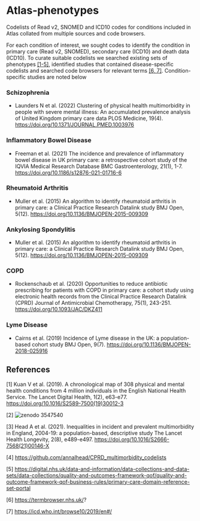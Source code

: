 # Atlas-phenotypes
Codelists of Read v2, SNOMED and ICD10 codes for conditions included in Atlas collated from multiple sources and code browsers. 

For each condition of interest, we sought codes to identify the condition in primary care (Read v2, SNOMED), secondary care (ICD10) and death data (ICD10). To curate suitable codelists we searched existing sets of phenotypes [[1-5]](1), identified studies that contained disease-specific codelists and searched code browsers for relevant terms [[6, 7]](6). Condition-specific studies are noted below

### Schizophrenia
- Launders N et al. (2022)
  Clustering of physical health multimorbidity in people with severe mental illness: An accumulated prevalence analysis of United Kingdom primary care data
  PLOS Medicine, 19(4). https://doi.org/10.1371/JOURNAL.PMED.1003976
  
### Inflammatory Bowel Disease
- Freeman et al. (2021)
  The incidence and prevalence of inflammatory bowel disease in UK primary care: a retrospective cohort study of the IQVIA Medical Research Database
  BMC Gastroenterology, 21(1), 1-7. https://doi.org/10.1186/s12876-021-01716-6
  
### Rheumatoid Arthritis
- Muller et al. (2015)
  An algorithm to identify rheumatoid arthritis in primary care: a Clinical Practice Research Datalink study
  BMJ Open, 5(12). https://doi.org/10.1136/BMJOPEN-2015-009309
  
### Ankylosing Spondylitis
- Muller et al. (2015)
  An algorithm to identify rheumatoid arthritis in primary care: a Clinical Practice Research Datalink study
  BMJ Open, 5(12). https://doi.org/10.1136/BMJOPEN-2015-009309
  
### COPD
- Rockenschaub et al. (2020)
  Opportunities to reduce antibiotic prescribing for patients with COPD in primary care: a cohort study using electronic health records from the Clinical Practice Research Datalink (CPRD)
  Journal of Antimicrobial Chemotherapy, 75(1), 243-251. https://doi.org/10.1093/JAC/DKZ411

  
### Lyme Disease
- Cairns et al. (2019)
  Incidence of Lyme disease in the UK: a population-based cohort study
  BMJ Open, 9(7). https://doi.org/10.1136/BMJOPEN-2018-025916
  
## References
<a id="1">[1]</a> 
Kuan V et al. (2019). 
A chronological map of 308 physical and mental health conditions from 4 million individuals in the English National Health Service. 
The Lancet Digital Health, 1(2), e63-e77. https://doi.org/10.1016/S2589-7500(19)30012-3

<a id="2">[2]</a>
![zenodo 3547540](https://user-images.githubusercontent.com/60394883/177172180-cb75d833-7b31-4402-8b9c-14a9e81d9740.svg)

<a id="3">[3]</a>
Head A et al. (2021). 
Inequalities in incident and prevalent multimorbidity in England, 2004-19: a population-based, descriptive study
The Lancet Health Longevity, 2(8), e489-e497. https://doi.org/10.1016/S2666-7568(21)00146-X

<a id="4">[4]</a>
https://github.com/annalhead/CPRD_multimorbidity_codelists

<a id="5">[5]</a>
https://digital.nhs.uk/data-and-information/data-collections-and-data-sets/data-collections/quality-and-outcomes-framework-qof/quality-and-outcome-framework-qof-business-rules/primary-care-domain-reference-set-portal

<a id="6">[6]</a>
https://termbrowser.nhs.uk/?

<a id="7">[7]</a>
https://icd.who.int/browse10/2019/en#/
